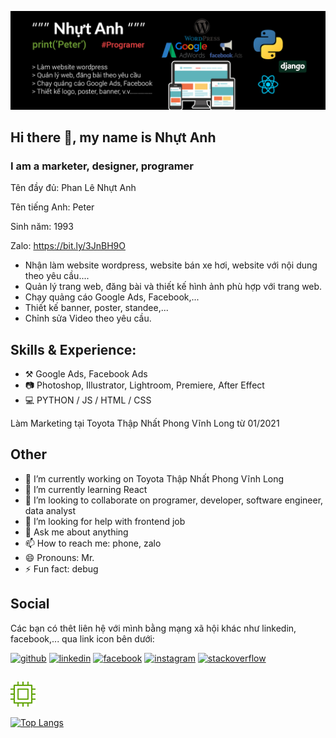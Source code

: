 ![I am a marketer, designer, programer](https://raw.githubusercontent.com/plna/plna/main/github%20profile.jpg)
## Hi there 👋, my name is Nhựt Anh
### I am a marketer, designer, programer

Tên đầy đủ: Phan Lê Nhựt Anh

Tên tiếng Anh: Peter

Sinh năm: 1993

Zalo: https://bit.ly/3JnBH9O
- Nhận làm website wordpress, website bán xe hơi, website với nội dung theo yêu cầu.... 
- Quản lý trang web, đăng bài và thiết kế hình ảnh phù hợp với trang web.
- Chạy quảng cáo Google Ads, Facebook,...
- Thiết kế banner, poster, standee,...
- Chỉnh sửa Video theo yêu cầu.


## Skills & Experience:
- ⚒️ Google Ads, Facebook Ads
- 📷 Photoshop, Illustrator, Lightroom, Premiere, After Effect
- 💻 PYTHON / JS / HTML / CSS

Làm Marketing tại Toyota Thập Nhất Phong Vĩnh Long từ 01/2021

## Other
- 🔭 I’m currently working on Toyota Thập Nhất Phong Vĩnh Long 
- 🌱 I’m currently learning React 
- 👯 I’m looking to collaborate on programer, developer, software engineer, data analyst 
- 🤔 I’m looking for help with frontend job 
- 💬 Ask me about anything 
- 📫 How to reach me: phone, zalo 
- 😄 Pronouns: Mr. 
- ⚡ Fun fact: debug 

## Social
Các bạn có thêt liên hệ với mình bằng mạng xã hội khác như linkedin, facebook,... qua link icon bên dưới:

[<img src='https://cdn.jsdelivr.net/npm/simple-icons@3.0.1/icons/github.svg' alt='github' height='40'>](https://github.com/plna)  [<img src='https://cdn.jsdelivr.net/npm/simple-icons@3.0.1/icons/linkedin.svg' alt='linkedin' height='40'>](https://www.linkedin.com/in/phanlenhutanh/)  [<img src='https://cdn.jsdelivr.net/npm/simple-icons@3.0.1/icons/facebook.svg' alt='facebook' height='40'>](https://www.facebook.com/plnanh)  [<img src='https://cdn.jsdelivr.net/npm/simple-icons@3.0.1/icons/instagram.svg' alt='instagram' height='40'>](https://www.instagram.com/k1llheal/)  [<img src='https://cdn.jsdelivr.net/npm/simple-icons@3.0.1/icons/stackoverflow.svg' alt='stackoverflow' height='40'>](https://stackoverflow.com/users/13760451)  
##
<a href='https://docs.github.com/en/developers'><img src='https://raw.githubusercontent.com/acervenky/animated-github-badges/master/assets/devbadge.gif' width='40' height='40'></a> 

[![Top Langs](https://github-readme-stats.vercel.app/api/top-langs/?username=plna)](https://github.com/anuraghazra/github-readme-stats)

